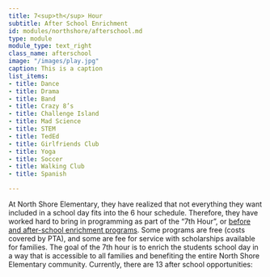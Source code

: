 ```yaml
---
title: 7<sup>th</sup> Hour
subtitle: After School Enrichment
id: modules/northshore/afterschool.md
type: module
module_type: text_right
class_name: afterschool
image: "/images/play.jpg"
caption: This is a caption
list_items:
- title: Dance
- title: Drama
- title: Band
- title: Crazy 8’s
- title: Challenge Island
- title: Mad Science
- title: STEM
- title: TedEd
- title: Girlfriends Club
- title: Yoga
- title: Soccer
- title: Walking Club
- title: Spanish

---
```

At North Shore Elementary, they have realized that not everything they want included in a school day fits into the 6 hour schedule.  Therefore, they have worked hard to bring in programming as part of the “7th Hour”, or [before and after-school enrichment programs](https://www.pcsb.org/domain/8833). Some programs are free (costs covered by PTA), and some are fee for service with scholarships available for families.  The goal of the 7th hour is to enrich the students school day in a way that is accessible to all families and benefiting the entire North Shore Elementary community. Currently, there are 13 after school opportunities: